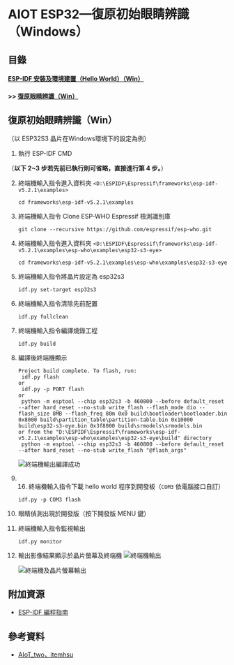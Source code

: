 # AIOT ESP32—復原初始眼睛辨識（Windows）

## 目錄
#### [ESP-IDF 安裝及環境建置（Hello World）（Win）](https://hackmd.io/tRP9xLiiQpmnTxIsSlCNLw?view)
#### >> [復原眼睛辨識（Win）](https://github.com/yuu1177/AIOT-ESP32-Windows-/blob/main/README.md)

## 復原初始眼睛辨識（Win）
（以 ESP32S3 晶片在Windows環境下的設定為例）

1. 執行 ESP-IDF CMD

（**以下 2~3 步若先前已執行則可省略，直接進行第 4 步。**）

2. 終端機輸入指令進入資料夾
   `<D:\ESPIDF\Espressif\frameworks\esp-idf-v5.2.1\examples>`
   ```
   cd frameworks\esp-idf-v5.2.1\examples
   ```
   
3. 終端機輸入指令 Clone ESP-WHO Espressif 檢測識別庫
   ```
   git clone --recursive https://github.com/espressif/esp-who.git
   ```

4. 終端機輸入指令進入資料夾 `<D:\ESPIDF\Espressif\frameworks\esp-idf-v5.2.1\examples\esp-who\examples\esp32-s3-eye>`
    ```
    cd frameworks\esp-idf-v5.2.1\examples\esp-who\examples\esp32-s3-eye
    ```
    
5. 終端機輸入指令將晶片設定為 esp32s3
    ```
    idf.py set-target esp32s3
    ```
6. 終端機輸入指令清除先前配置
    ```
    idf.py fullclean
    ```

7. 終端機輸入指令編譯燒錄工程
    ```
    idf.py build
    ```
    
8. 編譯後終端機顯示
    ```
    Project build complete. To flash, run:
     idf.py flash
    or
     idf.py -p PORT flash
    or
     python -m esptool --chip esp32s3 -b 460800 --before default_reset --after hard_reset --no-stub write_flash --flash_mode dio --flash_size 8MB --flash_freq 80m 0x0 build\bootloader\bootloader.bin 0x8000 build\partition_table\partition-table.bin 0x10000 build\esp32-s3-eye.bin 0x3f8000 build\srmodels\srmodels.bin
    or from the "D:\ESPIDF\Espressif\frameworks\esp-idf-v5.2.1\examples\esp-who\examples\esp32-s3-eye\build" directory
     python -m esptool --chip esp32s3 -b 460800 --before default_reset --after hard_reset --no-stub write_flash "@flash_args"
    ```
    ![終端機輸出編譯成功](https://hackmd.io/_uploads/SkvwgZlHA.png)

9. 16. 終端機輸入指令下載 hello world 程序到開發板（`COM3` 依電腦接口自訂）
    ```
    idf.py -p COM3 flash 
    ```
    
10. 眼睛偵測出現於開發版（按下開發版 MENU 鍵）

11. 終端機輸入指令監視輸出
    ```
    idf.py monitor
    ```

12. 輸出影像結果顯示於晶片螢幕及終端機
    ![終端機輸出](https://hackmd.io/_uploads/ByPyMblB0.png)
    
    ![終端機及晶片螢幕輸出](https://hackmd.io/_uploads/ByRszWlSR.jpg)

## 附加資源
- [ESP-IDF 編程指南](https://espressif-docs.readthedocs-hosted.com/projects/esp-idf/zh-cn/latest/get-started/index.html) 

## 參考資料
- [AIoT_two，itemhsu](https://github.com/itemhsu/AIoT_two) 
